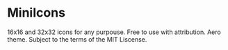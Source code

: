 # MiniIcons
16x16 and 32x32 icons for any purpouse. Free to use with attribution. Aero theme. Subject to the terms of the MIT Liscense.
